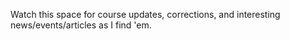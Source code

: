 Watch this space for course updates, corrections, and interesting news/events/articles as I find 'em.